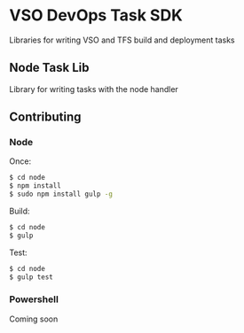 # VSO DevOps Task SDK

Libraries for writing VSO and TFS build and deployment tasks

## Node Task Lib
Library for writing tasks with the node handler

## Contributing

### Node

Once:
```bash
$ cd node
$ npm install
$ sudo npm install gulp -g
```

Build:
```bash
$ cd node
$ gulp
```

Test:
```bash
$ cd node
$ gulp test
```

### Powershell

Coming soon
